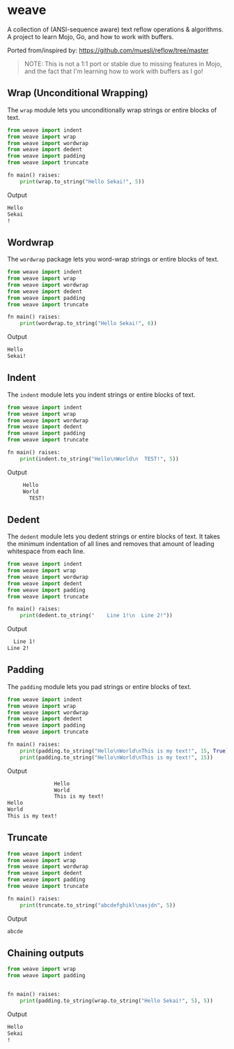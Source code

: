 # weave
A collection of (ANSI-sequence aware) text reflow operations &amp; algorithms. A project to learn Mojo, Go, and how to work with buffers.

Ported from/inspired by: https://github.com/muesli/reflow/tree/master

> NOTE: This is not a 1:1 port or stable due to missing features in Mojo, and the fact that I'm learning how to work with buffers as I go!

## Wrap (Unconditional Wrapping)
The `wrap` module lets you unconditionally wrap strings or entire blocks of text.

```python
from weave import indent
from weave import wrap
from weave import wordwrap
from weave import dedent
from weave import padding
from weave import truncate

fn main() raises:
    print(wrap.to_string("Hello Sekai!", 5))
```

Output
```txt
Hello
Sekai
!
```

## Wordwrap
The `wordwrap` package lets you word-wrap strings or entire blocks of text.

```python
from weave import indent
from weave import wrap
from weave import wordwrap
from weave import dedent
from weave import padding
from weave import truncate

fn main() raises:
    print(wordwrap.to_string("Hello Sekai!", 6))
```

Output
```txt
Hello
Sekai!
```

## Indent
The `indent` module lets you indent strings or entire blocks of text.

```python
from weave import indent
from weave import wrap
from weave import wordwrap
from weave import dedent
from weave import padding
from weave import truncate

fn main() raises:
    print(indent.to_string("Hello\nWorld\n  TEST!", 5))
```

Output
```txt
     Hello
     World
       TEST!
```

## Dedent
The `dedent` module lets you dedent strings or entire blocks of text. 
It takes the minimum indentation of all lines and removes that amount of leading whitespace from each line.

```python
from weave import indent
from weave import wrap
from weave import wordwrap
from weave import dedent
from weave import padding
from weave import truncate

fn main() raises:
    print(dedent.to_string("    Line 1!\n  Line 2!"))
```

Output
```txt
  Line 1!
Line 2!
```

## Padding
The `padding` module lets you pad strings or entire blocks of text.

```python
from weave import indent
from weave import wrap
from weave import wordwrap
from weave import dedent
from weave import padding
from weave import truncate

fn main() raises:
    print(padding.to_string("Hello\nWorld\nThis is my text!", 15, True))
    print(padding.to_string("Hello\nWorld\nThis is my text!", 15))
```

Output
```txt
               Hello
               World
               This is my text!
Hello
World
This is my text!
```

## Truncate
```python
from weave import indent
from weave import wrap
from weave import wordwrap
from weave import dedent
from weave import padding
from weave import truncate

fn main() raises:
    print(truncate.to_string("abcdefghikl\nasjdn", 5))
```

Output
```txt
abcde
```

## Chaining outputs
```python
from weave import wrap
from weave import padding


fn main() raises:
    print(padding.to_string(wrap.to_string("Hello Sekai!", 5), 5))
```

Output
```txt
Hello
Sekai
!   
```